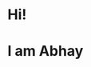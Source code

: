 <html>
<head>
<style>body
 { background-image:url("https://chitraabhay123.github.io/GoforWild/wild.jpeg");}
  
  p,h1{ font-color:white; }
  </style>
</head>
<body>
<h1>Hi!<h1>
<h1>I am Abhay</h1>
<img src
</html>


